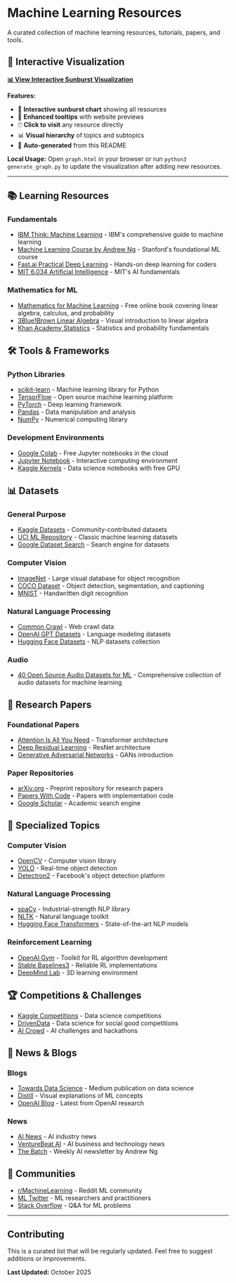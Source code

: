 # Machine Learning Resources

A curated collection of machine learning resources, tutorials, papers, and tools.

## 🌟 Interactive Visualization

**[📊 View Interactive Sunburst Visualization](https://sreenuyedavalli.github.io/machine-learning-docs/graph.html)**

**Features:**
- 🎯 **Interactive sunburst chart** showing all resources
- 🎴 **Enhanced tooltips** with website previews
- 🖱️ **Click to visit** any resource directly
- 📊 **Visual hierarchy** of topics and subtopics
- 🔄 **Auto-generated** from this README

**Local Usage:** Open `graph.html` in your browser or run `python3 generate_graph.py` to update the visualization after adding new resources.

---

## 📚 Learning Resources

### Fundamentals
- [IBM Think: Machine Learning](https://www.ibm.com/think/machine-learning#605511093) - IBM's comprehensive guide to machine learning
- [Machine Learning Course by Andrew Ng](https://www.coursera.org/learn/machine-learning) - Stanford's foundational ML course
- [Fast.ai Practical Deep Learning](https://course.fast.ai/) - Hands-on deep learning for coders
- [MIT 6.034 Artificial Intelligence](https://ocw.mit.edu/courses/electrical-engineering-and-computer-science/6-034-artificial-intelligence-fall-2010/) - MIT's AI fundamentals

### Mathematics for ML
- [Mathematics for Machine Learning](https://mml-book.github.io/) - Free online book covering linear algebra, calculus, and probability
- [3Blue1Brown Linear Algebra](https://www.youtube.com/playlist?list=PLZHQObOWTQDPD3MizzM2xVFitgF8hE_ab) - Visual introduction to linear algebra
- [Khan Academy Statistics](https://www.khanacademy.org/math/statistics-probability) - Statistics and probability fundamentals

## 🛠️ Tools & Frameworks

### Python Libraries
- [scikit-learn](https://scikit-learn.org/) - Machine learning library for Python
- [TensorFlow](https://www.tensorflow.org/) - Open source machine learning platform
- [PyTorch](https://pytorch.org/) - Deep learning framework
- [Pandas](https://pandas.pydata.org/) - Data manipulation and analysis
- [NumPy](https://numpy.org/) - Numerical computing library

### Development Environments
- [Google Colab](https://colab.research.google.com/) - Free Jupyter notebooks in the cloud
- [Jupyter Notebook](https://jupyter.org/) - Interactive computing environment
- [Kaggle Kernels](https://www.kaggle.com/kernels) - Data science notebooks with free GPU

## 📊 Datasets

### General Purpose
- [Kaggle Datasets](https://www.kaggle.com/datasets) - Community-contributed datasets
- [UCI ML Repository](https://archive.ics.uci.edu/ml/index.php) - Classic machine learning datasets
- [Google Dataset Search](https://datasetsearch.research.google.com/) - Search engine for datasets

### Computer Vision
- [ImageNet](http://www.image-net.org/) - Large visual database for object recognition
- [COCO Dataset](https://cocodataset.org/) - Object detection, segmentation, and captioning
- [MNIST](http://yann.lecun.com/exdb/mnist/) - Handwritten digit recognition

### Natural Language Processing
- [Common Crawl](https://commoncrawl.org/) - Web crawl data
- [OpenAI GPT Datasets](https://github.com/openai/gpt-2) - Language modeling datasets
- [Hugging Face Datasets](https://huggingface.co/datasets) - NLP datasets collection

### Audio
- [40 Open Source Audio Datasets for ML](https://towardsdatascience.com/40-open-source-audio-datasets-for-ml-59dc39d48f06/) - Comprehensive collection of audio datasets for machine learning

## 📖 Research Papers

### Foundational Papers
- [Attention Is All You Need](https://arxiv.org/abs/1706.03762) - Transformer architecture
- [Deep Residual Learning](https://arxiv.org/abs/1512.03385) - ResNet architecture
- [Generative Adversarial Networks](https://arxiv.org/abs/1406.2661) - GANs introduction

### Paper Repositories
- [arXiv.org](https://arxiv.org/) - Preprint repository for research papers
- [Papers With Code](https://paperswithcode.com/) - Papers with implementation code
- [Google Scholar](https://scholar.google.com/) - Academic search engine

## 🎯 Specialized Topics

### Computer Vision
- [OpenCV](https://opencv.org/) - Computer vision library
- [YOLO](https://pjreddie.com/darknet/yolo/) - Real-time object detection
- [Detectron2](https://github.com/facebookresearch/detectron2) - Facebook's object detection platform

### Natural Language Processing
- [spaCy](https://spacy.io/) - Industrial-strength NLP library
- [NLTK](https://www.nltk.org/) - Natural language toolkit
- [Hugging Face Transformers](https://huggingface.co/transformers/) - State-of-the-art NLP models

### Reinforcement Learning
- [OpenAI Gym](https://gym.openai.com/) - Toolkit for RL algorithm development
- [Stable Baselines3](https://stable-baselines3.readthedocs.io/) - Reliable RL implementations
- [DeepMind Lab](https://github.com/deepmind/lab) - 3D learning environment

## 🏆 Competitions & Challenges

- [Kaggle Competitions](https://www.kaggle.com/competitions) - Data science competitions
- [DrivenData](https://www.drivendata.org/) - Data science for social good competitions
- [AI Crowd](https://www.aicrowd.com/) - AI challenges and hackathons

## 📰 News & Blogs

### Blogs
- [Towards Data Science](https://towardsdatascience.com/) - Medium publication on data science
- [Distill](https://distill.pub/) - Visual explanations of ML concepts
- [OpenAI Blog](https://openai.com/blog/) - Latest from OpenAI research

### News
- [AI News](https://artificialintelligence-news.com/) - AI industry news
- [VentureBeat AI](https://venturebeat.com/ai/) - AI business and technology news
- [The Batch](https://www.deeplearning.ai/the-batch/) - Weekly AI newsletter by Andrew Ng

## 🤝 Communities

- [r/MachineLearning](https://www.reddit.com/r/MachineLearning/) - Reddit ML community
- [ML Twitter](https://twitter.com/i/lists/1273726866800181248) - ML researchers and practitioners
- [Stack Overflow](https://stackoverflow.com/questions/tagged/machine-learning) - Q&A for ML problems

---

## Contributing

This is a curated list that will be regularly updated. Feel free to suggest additions or improvements.

**Last Updated:** October 2025
